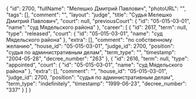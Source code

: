 {
    "id": 2700,
    "fullName": "Мелешко Дмитрий Павлович",
    "photoURL": "",
    "tags": [],
    "comment": "",
    "layout": "judge",
    "title": "Судья Мелешко Дмитрий Павлович",
    "court": null,
    "previousCourt": {
        "id": "05-015-03-01",
        "name": "суд Мядельского района"
    },
    "career": [
        {
            "id": 2617,
            "term": null,
            "type": "released",
            "court": {
                "id": "05-015-03-01",
                "name": "суд Мядельского района"
            },
            "extra": [],
            "comment": "по собственному желанию",
            "house_id": "05-015-03-01",
            "judge_id": 2700,
            "position": "судья по административным делам",
            "term_type": "",
            "timestamp": "2004-05-28",
            "decree_number": "263"
        },
        {
            "id": 2616,
            "term": null,
            "type": "appointed",
            "court": {
                "id": "05-015-03-01",
                "name": "суд Мядельского района"
            },
            "extra": [],
            "comment": "",
            "house_id": "05-015-03-01",
            "judge_id": 2700,
            "position": "судья по административным делам",
            "term_type": "indefinitely",
            "timestamp": "1999-06-23",
            "decree_number": "337"
        }
    ]
}